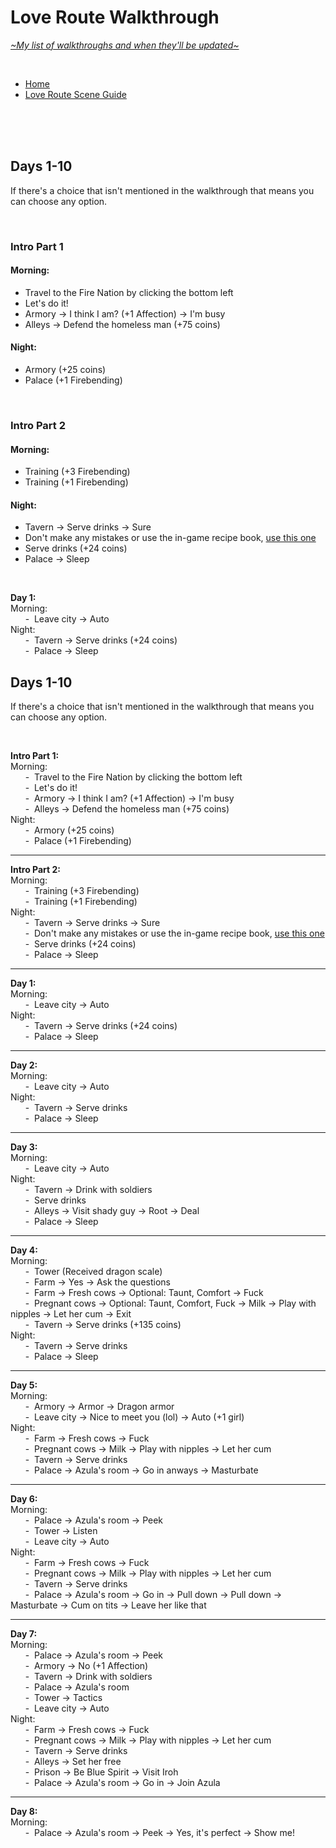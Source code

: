 # Love Route Walkthrough
[*\~My list of walkthroughs and when they'll be updated\~*](https://www.patreon.com/maimlain)

<br>

- [Home](https://github.com/maim-lain/fourelements/blob/master/book-2/home.md)  
- [Love Route Scene Guide](https://github.com/maim-lain/fourelements/blob/master/book-2/lovescenes.md)  

<!---

- [Quest Walkthroughs](https://github.com/maim-lain/fourelements/blob/master/book-2/questwalk.md)  

--->

<br>
<br>
<br>

## Days 1-10
If there's a choice that isn't mentioned in the walkthrough that means you can choose any option.

<br>

### Intro Part 1 
#### Morning:
- Travel to the Fire Nation by clicking the bottom left  
- Let's do it!  
- Armory -> I think I am? (+1 Affection) -> I'm busy  
- Alleys -> Defend the homeless man (+75 coins)  
#### Night:
- Armory (+25 coins)  
- Palace (+1 Firebending)  

<br>

### Intro Part 2 
#### Morning:
- Training (+3 Firebending)  
- Training (+1 Firebending)  
#### Night:
- Tavern -> Serve drinks -> Sure  
- Don't make any mistakes or use the in-game recipe book, [use this one](https://github.com/maim-lain/fourelements/blob/master/book-2/home.md#game-mechanics)  
- Serve drinks (+24 coins)  
- Palace -> Sleep  

<br>

**Day 1:**  
Morning:  
&nbsp;&nbsp;&nbsp;&nbsp;&nbsp;&nbsp;\-&nbsp; Leave city -> Auto  
Night:  
&nbsp;&nbsp;&nbsp;&nbsp;&nbsp;&nbsp;\-&nbsp; Tavern -> Serve drinks (+24 coins)  
&nbsp;&nbsp;&nbsp;&nbsp;&nbsp;&nbsp;\-&nbsp; Palace -> Sleep  




## Days 1-10
If there's a choice that isn't mentioned in the walkthrough that means you can choose any option.

<br>

**Intro Part 1:**  
Morning:  
&nbsp;&nbsp;&nbsp;&nbsp;&nbsp;&nbsp;\-&nbsp; Travel to the Fire Nation by clicking the bottom left  
&nbsp;&nbsp;&nbsp;&nbsp;&nbsp;&nbsp;\-&nbsp; Let's do it!  
&nbsp;&nbsp;&nbsp;&nbsp;&nbsp;&nbsp;\-&nbsp; Armory -> I think I am? (+1 Affection) -> I'm busy  
&nbsp;&nbsp;&nbsp;&nbsp;&nbsp;&nbsp;\-&nbsp; Alleys -> Defend the homeless man (+75 coins)  
Night:  
&nbsp;&nbsp;&nbsp;&nbsp;&nbsp;&nbsp;\-&nbsp; Armory (+25 coins)  
&nbsp;&nbsp;&nbsp;&nbsp;&nbsp;&nbsp;\-&nbsp; Palace (+1 Firebending)  

---

**Intro Part 2:**  
Morning:  
&nbsp;&nbsp;&nbsp;&nbsp;&nbsp;&nbsp;\-&nbsp; Training (+3 Firebending)  
&nbsp;&nbsp;&nbsp;&nbsp;&nbsp;&nbsp;\-&nbsp; Training (+1 Firebending)  
Night:  
&nbsp;&nbsp;&nbsp;&nbsp;&nbsp;&nbsp;\-&nbsp; Tavern -> Serve drinks -> Sure  
&nbsp;&nbsp;&nbsp;&nbsp;&nbsp;&nbsp;\-&nbsp; Don't make any mistakes or use the in-game recipe book, [use this one](https://github.com/maim-lain/fourelements/blob/master/book-2/home.md#game-mechanics)  
&nbsp;&nbsp;&nbsp;&nbsp;&nbsp;&nbsp;\-&nbsp; Serve drinks (+24 coins)  
&nbsp;&nbsp;&nbsp;&nbsp;&nbsp;&nbsp;\-&nbsp; Palace -> Sleep  

---

**Day 1:**  
Morning:  
&nbsp;&nbsp;&nbsp;&nbsp;&nbsp;&nbsp;\-&nbsp; Leave city -> Auto  
Night:  
&nbsp;&nbsp;&nbsp;&nbsp;&nbsp;&nbsp;\-&nbsp; Tavern -> Serve drinks (+24 coins)  
&nbsp;&nbsp;&nbsp;&nbsp;&nbsp;&nbsp;\-&nbsp; Palace -> Sleep  

---

**Day 2:**  
Morning:  
&nbsp;&nbsp;&nbsp;&nbsp;&nbsp;&nbsp;\-&nbsp; Leave city -> Auto  
Night:  
&nbsp;&nbsp;&nbsp;&nbsp;&nbsp;&nbsp;\-&nbsp; Tavern -> Serve drinks  
&nbsp;&nbsp;&nbsp;&nbsp;&nbsp;&nbsp;\-&nbsp; Palace -> Sleep  

---

**Day 3:**  
Morning:  
&nbsp;&nbsp;&nbsp;&nbsp;&nbsp;&nbsp;\-&nbsp; Leave city -> Auto  
Night:  
&nbsp;&nbsp;&nbsp;&nbsp;&nbsp;&nbsp;\-&nbsp; Tavern -> Drink with soldiers  
&nbsp;&nbsp;&nbsp;&nbsp;&nbsp;&nbsp;\-&nbsp; Serve drinks  
&nbsp;&nbsp;&nbsp;&nbsp;&nbsp;&nbsp;\-&nbsp; Alleys -> Visit shady guy -> Root -> Deal  
&nbsp;&nbsp;&nbsp;&nbsp;&nbsp;&nbsp;\-&nbsp; Palace -> Sleep  

---

**Day 4:**  
Morning:  
&nbsp;&nbsp;&nbsp;&nbsp;&nbsp;&nbsp;\-&nbsp; Tower (Received dragon scale)  
&nbsp;&nbsp;&nbsp;&nbsp;&nbsp;&nbsp;\-&nbsp; Farm -> Yes -> Ask the questions  
&nbsp;&nbsp;&nbsp;&nbsp;&nbsp;&nbsp;\-&nbsp; Farm -> Fresh cows -> Optional: Taunt, Comfort -> Fuck  
&nbsp;&nbsp;&nbsp;&nbsp;&nbsp;&nbsp;\-&nbsp; Pregnant cows -> Optional: Taunt, Comfort, Fuck -> Milk -> Play with nipples -> Let her cum -> Exit  
&nbsp;&nbsp;&nbsp;&nbsp;&nbsp;&nbsp;\-&nbsp; Tavern -> Serve drinks (+135 coins)  
Night:  
&nbsp;&nbsp;&nbsp;&nbsp;&nbsp;&nbsp;\-&nbsp; Tavern -> Serve drinks  
&nbsp;&nbsp;&nbsp;&nbsp;&nbsp;&nbsp;\-&nbsp; Palace -> Sleep  

---

**Day 5:**  
Morning:  
&nbsp;&nbsp;&nbsp;&nbsp;&nbsp;&nbsp;\-&nbsp; Armory -> Armor -> Dragon armor  
&nbsp;&nbsp;&nbsp;&nbsp;&nbsp;&nbsp;\-&nbsp; Leave city -> Nice to meet you (lol) -> Auto (+1 girl)  
Night:  
&nbsp;&nbsp;&nbsp;&nbsp;&nbsp;&nbsp;\-&nbsp; Farm -> Fresh cows -> Fuck  
&nbsp;&nbsp;&nbsp;&nbsp;&nbsp;&nbsp;\-&nbsp; Pregnant cows -> Milk -> Play with nipples -> Let her cum  
&nbsp;&nbsp;&nbsp;&nbsp;&nbsp;&nbsp;\-&nbsp; Tavern -> Serve drinks  
&nbsp;&nbsp;&nbsp;&nbsp;&nbsp;&nbsp;\-&nbsp; Palace -> Azula's room -> Go in anways -> Masturbate  

---

**Day 6:**  
Morning:  
&nbsp;&nbsp;&nbsp;&nbsp;&nbsp;&nbsp;\-&nbsp; Palace -> Azula's room -> Peek  
&nbsp;&nbsp;&nbsp;&nbsp;&nbsp;&nbsp;\-&nbsp; Tower -> Listen  
&nbsp;&nbsp;&nbsp;&nbsp;&nbsp;&nbsp;\-&nbsp; Leave city -> Auto  
Night:  
&nbsp;&nbsp;&nbsp;&nbsp;&nbsp;&nbsp;\-&nbsp; Farm -> Fresh cows -> Fuck  
&nbsp;&nbsp;&nbsp;&nbsp;&nbsp;&nbsp;\-&nbsp; Pregnant cows -> Milk -> Play with nipples -> Let her cum  
&nbsp;&nbsp;&nbsp;&nbsp;&nbsp;&nbsp;\-&nbsp; Tavern -> Serve drinks  
&nbsp;&nbsp;&nbsp;&nbsp;&nbsp;&nbsp;\-&nbsp; Palace -> Azula's room -> Go in -> Pull down -> Pull down -> Masturbate -> Cum on tits -> Leave her like that  

---

**Day 7:**  
Morning:  
&nbsp;&nbsp;&nbsp;&nbsp;&nbsp;&nbsp;\-&nbsp; Palace -> Azula's room -> Peek  
&nbsp;&nbsp;&nbsp;&nbsp;&nbsp;&nbsp;\-&nbsp; Armory -> No (+1 Affection)  
&nbsp;&nbsp;&nbsp;&nbsp;&nbsp;&nbsp;\-&nbsp; Tavern -> Drink with soldiers  
&nbsp;&nbsp;&nbsp;&nbsp;&nbsp;&nbsp;\-&nbsp; Palace -> Azula's room  
&nbsp;&nbsp;&nbsp;&nbsp;&nbsp;&nbsp;\-&nbsp; Tower -> Tactics  
&nbsp;&nbsp;&nbsp;&nbsp;&nbsp;&nbsp;\-&nbsp; Leave city -> Auto  
Night:  
&nbsp;&nbsp;&nbsp;&nbsp;&nbsp;&nbsp;\-&nbsp; Farm -> Fresh cows -> Fuck  
&nbsp;&nbsp;&nbsp;&nbsp;&nbsp;&nbsp;\-&nbsp; Pregnant cows -> Milk -> Play with nipples -> Let her cum  
&nbsp;&nbsp;&nbsp;&nbsp;&nbsp;&nbsp;\-&nbsp; Tavern -> Serve drinks  
&nbsp;&nbsp;&nbsp;&nbsp;&nbsp;&nbsp;\-&nbsp; Alleys -> Set her free  
&nbsp;&nbsp;&nbsp;&nbsp;&nbsp;&nbsp;\-&nbsp; Prison -> Be Blue Spirit -> Visit Iroh  
&nbsp;&nbsp;&nbsp;&nbsp;&nbsp;&nbsp;\-&nbsp; Palace -> Azula's room -> Go in -> Join Azula  

---

**Day 8:**  
Morning:  
&nbsp;&nbsp;&nbsp;&nbsp;&nbsp;&nbsp;\-&nbsp; Palace -> Azula's room -> Peek -> Yes, it's perfect -> Show me!  


<!---

&nbsp;&nbsp;&nbsp;&nbsp;&nbsp;&nbsp;\-&nbsp; Armory -> No (+1 Affection)  
&nbsp;&nbsp;&nbsp;&nbsp;&nbsp;&nbsp;\-&nbsp; Tavern -> Drink with soldiers  
&nbsp;&nbsp;&nbsp;&nbsp;&nbsp;&nbsp;\-&nbsp; Palace -> Azula's room  
&nbsp;&nbsp;&nbsp;&nbsp;&nbsp;&nbsp;\-&nbsp; Tower -> Tactics  
&nbsp;&nbsp;&nbsp;&nbsp;&nbsp;&nbsp;\-&nbsp; Leave city -> Auto  
Night:  
&nbsp;&nbsp;&nbsp;&nbsp;&nbsp;&nbsp;\-&nbsp; Farm -> Fresh cows -> Fuck  
&nbsp;&nbsp;&nbsp;&nbsp;&nbsp;&nbsp;\-&nbsp; Pregnant cows -> Milk -> Play with nipples -> Let her cum  
&nbsp;&nbsp;&nbsp;&nbsp;&nbsp;&nbsp;\-&nbsp; Tavern -> Serve drinks  
&nbsp;&nbsp;&nbsp;&nbsp;&nbsp;&nbsp;\-&nbsp; Alleys -> Set her free  
&nbsp;&nbsp;&nbsp;&nbsp;&nbsp;&nbsp;\-&nbsp; Prison -> Be Blue Spirit -> Visit Iroh  
&nbsp;&nbsp;&nbsp;&nbsp;&nbsp;&nbsp;\-&nbsp; Palace -> Azula's room -> Go in -> Join Azula  


Morning:
azula
tower
alleys? - does it use time?
training

Night:
farm
tavern
prison
azula



battle = +1 aff and +1 girl

What?! Hell no!
prison_start, it continues right below the above choice

--->
